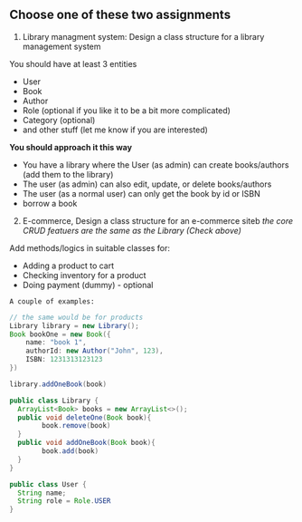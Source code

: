 ## Choose one of these two assignments

1. Library managment system:
   Design a class structure for a library management system

You should have at least 3 entities

- User
- Book
- Author
- Role (optional if you like it to be a bit more complicated)
- Category (optional)
- and other stuff (let me know if you are interested)

**You should approach it this way**

- You have a library where the User (as admin) can create books/authors (add them to the library)
- The user (as admin) can also edit, update, or delete books/authors
- The user (as a normal user) can only get the book by id or ISBN
- borrow a book

2. E-commerce, Design a class structure for an e-commerce siteb
   _the core CRUD featuers are the same as the Library (Check above)_

Add methods/logics in suitable classes for:

- Adding a product to cart
- Checking inventory for a product
- Doing payment (dummy) - optional

`A couple of examples:`

```java
// the same would be for products
Library library = new Library();
Book bookOne = new Book({
	name: "book 1",
	authorId: new Author("John", 123),
	ISBN: 1231313123123
})

library.addOneBook(book)

public class Library {
  ArrayList<Book> books = new ArrayList<>();
  public void deleteOne(Book book){
		book.remove(book)
  }
  public void addOneBook(Book book){
		book.add(book)
  }
}
```

```java
public class User {
  String name;
  String role = Role.USER
}
```
